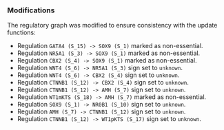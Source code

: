 ### Modifications

The regulatory graph was modified to ensure consistency with the update functions: 

 - Regulation `GATA4 (S_15) -> SOX9 (S_1)` marked as non-essential.
 - Regulation `NR5A1 (S_3) -> SOX9 (S_1)` marked as non-essential.
 - Regulation `CBX2 (S_4) -> SOX9 (S_1)` marked as non-essential.
 - Regulation `WNT4 (S_6) -> NR5A1 (S_3)` sign set to `unknown`.
 - Regulation `WNT4 (S_6) -> CBX2 (S_4)` sign set to `unknown`.
 - Regulation `CTNNB1 (S_12) -> CBX2 (S_4)` sign set to `unknown`.
 - Regulation `CTNNB1 (S_12) -> AMH (S_7)` sign set to `unknown`.
 - Regulation `WT1mKTS (S_18) -> AMH (S_7)` marked as non-essential.
 - Regulation `SOX9 (S_1) -> NR0B1 (S_10)` sign set to `unknown`.
 - Regulation `AMH (S_7) -> CTNNB1 (S_12)` sign set to `unknown`.
 - Regulation `CTNNB1 (S_12) -> WT1pKTS (S_17)` sign set to `unknown`.
